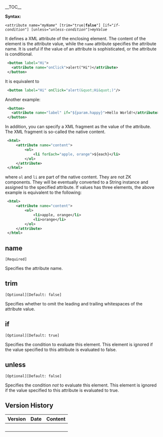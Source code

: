 \_\_TOC\_\_

**Syntax:**

`<attribute name="`*`myName`*`" [trim="true|`**`false`**`"] [if="`*`if-condition`*`"] [unless="`*`unless-condition`*`"]>`*`myValue`*</attribute>

It defines a XML attribute of the enclosing element. The content of the
element is the attribute value, while the `name` attribute specifies the
attribute name. It is useful if the value of an attribute is
sophisticated, or the attribute is conditional.

``` xml
 <button label="Hi">
   <attribute name="onClick">alert("Hi")</attribute>
 </button>
```

It is equivalent to

``` xml
 <button label="Hi" onClick="alert(&quot;Hi&quot;)"/>
```

Another example:

``` xml
 <button>
   <attribute name="label" if="${param.happy}">Hello World!</attribute>
 </button>
```

In addition, you can specify a XML fragment as the value of the
attribute. The XML fragment is so-called the native content.

``` xml
 <html>
     <attribute name="content">
         <ol>
             <li forEach="apple, orange">${each}</li>
         </ol>
     </attribute>
 </html>
```

where `ol` and `li` are part of the native content. They are not ZK
components. They will be eventually converted to a String instance and
assigned to the specified attribute. If values has three elements, the
above example is equivalent to the following:

``` xml
 <html>
     <attribute name="content">
         <ol>
             <li>apple, orange</li>
             <li>orange</li>
         </ol>
     </attribute>
 </html>
```

## name

`[Required]`

Specifies the attribute name.

## trim

`[Optional][Default: false]`

Specifies whether to omit the leading and trailing whitespaces of the
attribute value.

## if

`[Optional][Default: true]`

Specifies the condition to evaluate this element. This element is
ignored if the value specified to this attribute is evaluated to false.

## unless

`[Optional][Default: false]`

Specifies the condition *not* to evaluate this element. This element is
ignored if the value specified to this attribute is evaluated to true.

## Version History

| Version | Date | Content |
|---------|------|---------|
|         |      |         |
